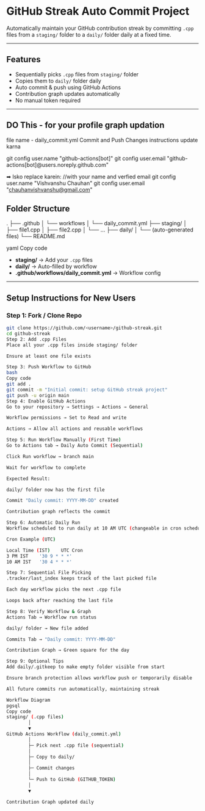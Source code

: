 # GitHub Streak Auto Commit Project

Automatically maintain your GitHub contribution streak by committing `.cpp` files from a `staging/` folder to a `daily/` folder daily at a fixed time.

---

## Features

- Sequentially picks `.cpp` files from `staging/` folder  
- Copies them to `daily/` folder daily  
- Auto commit & push using GitHub Actions  
- Contribution graph updates automatically  
- No manual token required  

---
## DO This - for your profile graph updation 
file name - daily_commit.yml
Commit and Push Changes instructions update karna

git config user.name "github-actions[bot]"
git config user.email "github-actions[bot]@users.noreply.github.com"

➡ Isko replace karein:
//with your name and verfied email
git config user.name "Vishvanshu Chauhan"
git config user.email "chauhanvishvanshu@gmail.com"

## Folder Structure

.
├── .github
│ └── workflows
│ └── daily_commit.yml
├── staging/
│ ├── file1.cpp
│ ├── file2.cpp
│ └── ...
├── daily/
│ └── (auto-generated files)
└── README.md

yaml
Copy code

- **staging/** → Add your `.cpp` files  
- **daily/** → Auto-filled by workflow  
- **.github/workflows/daily_commit.yml** → Workflow config  

---

## Setup Instructions for New Users

### Step 1: Fork / Clone Repo

```bash
git clone https://github.com/<username>/github-streak.git
cd github-streak
Step 2: Add .cpp Files
Place all your .cpp files inside staging/ folder

Ensure at least one file exists

Step 3: Push Workflow to GitHub
bash
Copy code
git add .
git commit -m "Initial commit: setup GitHub streak project"
git push -u origin main
Step 4: Enable GitHub Actions
Go to your repository → Settings → Actions → General

Workflow permissions → Set to Read and write

Actions → Allow all actions and reusable workflows

Step 5: Run Workflow Manually (First Time)
Go to Actions tab → Daily Auto Commit (Sequential)

Click Run workflow → branch main

Wait for workflow to complete

Expected Result:

daily/ folder now has the first file

Commit "Daily commit: YYYY-MM-DD" created

Contribution graph reflects the commit

Step 6: Automatic Daily Run
Workflow scheduled to run daily at 10 AM UTC (changeable in cron schedule)

Cron Example (UTC)

Local Time (IST)	UTC Cron
3 PM IST	'30 9 * * *'
10 AM IST	'30 4 * * *'

Step 7: Sequential File Picking
.tracker/last_index keeps track of the last picked file

Each day workflow picks the next .cpp file

Loops back after reaching the last file

Step 8: Verify Workflow & Graph
Actions Tab → Workflow run status

daily/ folder → New file added

Commits Tab → "Daily commit: YYYY-MM-DD"

Contribution Graph → Green square for the day

Step 9: Optional Tips
Add daily/.gitkeep to make empty folder visible from start

Ensure branch protection allows workflow push or temporarily disable

All future commits run automatically, maintaining streak

Workflow Diagram
pgsql
Copy code
staging/ (.cpp files) 
        │
        ▼
GitHub Actions Workflow (daily_commit.yml)
        │
        ├─ Pick next .cpp file (sequential)
        │
        ├─ Copy to daily/
        │
        ├─ Commit changes
        │
        └─ Push to GitHub (GITHUB_TOKEN)
        │
        ▼

Contribution Graph updated daily
